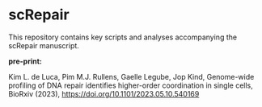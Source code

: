 # scRepair

This repository contains key scripts and analyses accompanying the scRepair manuscript.

**pre-print:**

Kim L. de Luca, Pim M.J. Rullens, Gaelle Legube, Jop Kind, Genome-wide profiling of DNA
repair identifies higher-order coordination in single cells, BioRxiv (2023), 
https://doi.org/10.1101/2023.05.10.540169
